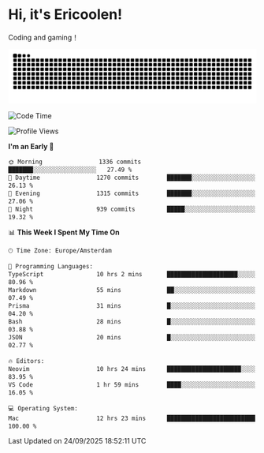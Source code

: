 # Hi, it's Ericoolen!
Coding and gaming！

<picture>
  <source media="(prefers-color-scheme: dark)" srcset="https://raw.githubusercontent.com/Eric-Song-Nop/Eric-Song-Nop/output/github-contribution-grid-snake-dark.svg">
  <source media="(prefers-color-scheme: light)" srcset="https://raw.githubusercontent.com/Eric-Song-Nop/Eric-Song-Nop/output/github-contribution-grid-snake.svg">
  <img alt="github contribution grid snake animation" src="https://raw.githubusercontent.com/Eric-Song-Nop/Eric-Song-Nop/output/github-contribution-grid-snake.svg">
</picture>

<!--START_SECTION:waka-->
![Code Time](http://img.shields.io/badge/Code%20Time-1%2C924%20hrs%2053%20mins-blue)

![Profile Views](http://img.shields.io/badge/Profile%20Views-1-blue)

**I'm an Early 🐤** 

```text
🌞 Morning                1336 commits        ███████░░░░░░░░░░░░░░░░░░   27.49 % 
🌆 Daytime                1270 commits        ███████░░░░░░░░░░░░░░░░░░   26.13 % 
🌃 Evening                1315 commits        ███████░░░░░░░░░░░░░░░░░░   27.06 % 
🌙 Night                  939 commits         █████░░░░░░░░░░░░░░░░░░░░   19.32 % 
```


📊 **This Week I Spent My Time On** 

```text
🕑︎ Time Zone: Europe/Amsterdam

💬 Programming Languages: 
TypeScript               10 hrs 2 mins       ████████████████████░░░░░   80.96 % 
Markdown                 55 mins             ██░░░░░░░░░░░░░░░░░░░░░░░   07.49 % 
Prisma                   31 mins             █░░░░░░░░░░░░░░░░░░░░░░░░   04.20 % 
Bash                     28 mins             █░░░░░░░░░░░░░░░░░░░░░░░░   03.88 % 
JSON                     20 mins             █░░░░░░░░░░░░░░░░░░░░░░░░   02.77 % 

🔥 Editors: 
Neovim                   10 hrs 24 mins      █████████████████████░░░░   83.95 % 
VS Code                  1 hr 59 mins        ████░░░░░░░░░░░░░░░░░░░░░   16.05 % 

💻 Operating System: 
Mac                      12 hrs 23 mins      █████████████████████████   100.00 % 
```


 Last Updated on 24/09/2025 18:52:11 UTC
<!--END_SECTION:waka-->
